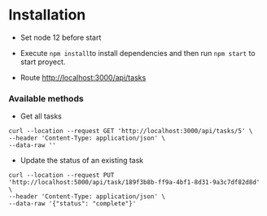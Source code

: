 # Installation

- Set node 12 before start

- Execute ```npm install```to install dependencies and then run ```npm start``` to start proyect.

- Route [http://localhost:3000/api/tasks](http://localhost:3000/api/tasks)

### Available methods

- Get all tasks
```
curl --location --request GET 'http://localhost:3000/api/tasks/5' \
--header 'Content-Type: application/json' \
--data-raw ''
```

- Update the status of an existing task
```
curl --location --request PUT 'http://localhost:5000/api/task/189f3b8b-ff9a-4bf1-8d31-9a3c7df82d8d' \
--header 'Content-Type: application/json' \
--data-raw '{"status": "complete"}'
```